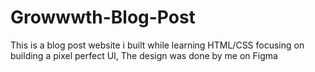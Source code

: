 # Growwwth-Blog-Post
This is a blog post website i built while learning HTML/CSS focusing on building a pixel perfect UI, The design was done by me on Figma
